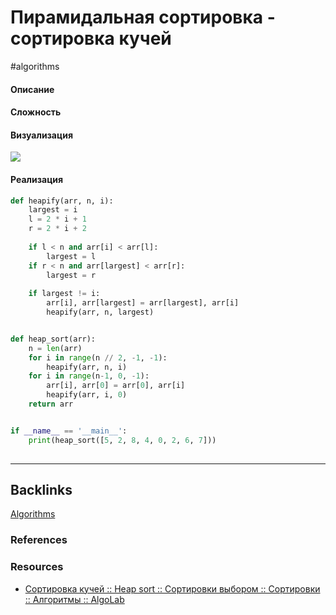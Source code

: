 #  Пирамидальная сортировка - сортировка кучей
#algorithms 

#### Описание


#### Сложность


#### Визуализация

![](http://sorting.valemak.com/wp-content/uploads/2014/04/heapsort.gif)

#### Реализация

```python
def heapify(arr, n, i):
    largest = i
    l = 2 * i + 1
    r = 2 * i + 2
    
    if l < n and arr[i] < arr[l]:
        largest = l
    if r < n and arr[largest] < arr[r]:
        largest = r
    
    if largest != i:
        arr[i], arr[largest] = arr[largest], arr[i]
        heapify(arr, n, largest)


def heap_sort(arr):
    n = len(arr)
    for i in range(n // 2, -1, -1):
        heapify(arr, n, i)
    for i in range(n-1, 0, -1):
        arr[i], arr[0] = arr[0], arr[i]
        heapify(arr, i, 0)
    return arr


if __name__ == '__main__':
    print(heap_sort([5, 2, 8, 4, 0, 2, 6, 7]))
    
```

---
## Backlinks
[Algorithms](Algorithms/Algorithms.md)

### References

### Resources
- [Сортировка кучей :: Heap sort :: Сортировки выбором :: Сортировки :: Алгоритмы :: AlgoLab](http://algolab.valemak.com/heap/heap)




